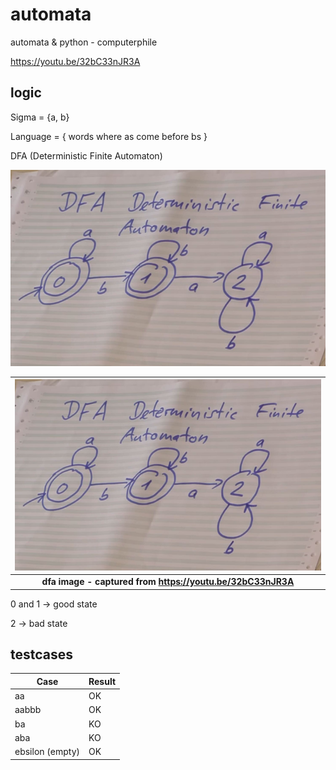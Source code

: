 # automata

automata & python - computerphile

https://youtu.be/32bC33nJR3A


## logic

Sigma = {a, b}

Language = { words where as come before bs }

DFA (Deterministic Finite Automaton)

![dfa image](images/dfa.png)


| ![dfa image](images/dfa.png) |
|:--:|
| <b>dfa image - captured from https://youtu.be/32bC33nJR3A</b>|


0 and 1 -> good state

2 -> bad state

## testcases

| Case            | Result |
| --------------- | ------ |
| aa              | OK     |
| aabbb           | OK     |
| ba              | KO     |
| aba             | KO     |
| ebsilon (empty) | OK     |

